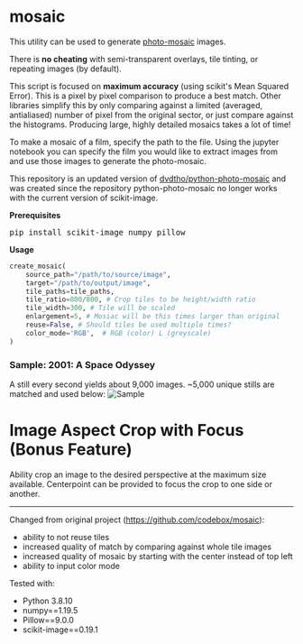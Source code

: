 # mosaic

This utility can be used to generate [photo-mosaic](http://en.wikipedia.org/wiki/Photographic_mosaic) images. 

There is **no cheating** with semi-transparent overlays, tile tinting, or repeating images (by default).

This script is focused on **maximum accuracy** (using scikit's Mean Squared Error). This is a pixel by pixel comparison to produce a best match. Other libraries simplify this by only comparing against a limited (averaged, antialiased) number of pixel from the original sector, or just compare against the histograms. Producing large, highly detailed mosaics takes a lot of time!

To make a mosaic of a film, specify the path to the file. Using the jupyter notebook you can specify the film you would like to extract images from and use those images to generate the photo-mosaic. 

This repository is an updated version of [dvdtho/python-photo-mosaic](https://github.com/dvdtho/python-photo-mosaic) and was created since the repository python-photo-mosaic no longer works with the current version of scikit-image. 


**Prerequisites**
<pre>pip install scikit-image numpy pillow</pre>

**Usage**
```python
create_mosaic(
    source_path="/path/to/source/image", 
    target="/path/to/output/image", 
    tile_paths=tile_paths,
    tile_ratio=800/800, # Crop tiles to be height/width ratio
    tile_width=300, # Tile will be scaled
    enlargement=5, # Mosiac will be this times larger than original
    reuse=False, # Should tiles be used multiple times?
    color_mode='RGB',  # RGB (color) L (greyscale)
) 
```

### Sample: 2001: A Space Odyssey
A still every second yields about 9,000 images. ~5,000 unique stills are matched and used below:
![Sample](doc/2001e.jpeg)


# Image Aspect Crop with Focus (Bonus Feature)
Ability crop an image to the desired perspective at the maximum size available. Centerpoint can be provided to focus the crop to one side or another. 


------------
Changed from original project (https://github.com/codebox/mosaic):  
*   ability to not reuse tiles 
*   increased quality of match by comparing against whole tile images 
*   increased quality of mosaic by starting with the center instead of top left
*   ability to input color mode

Tested with:
*   Python 3.8.10
*   numpy==1.19.5
*   Pillow==9.0.0
*   scikit-image==0.19.1


